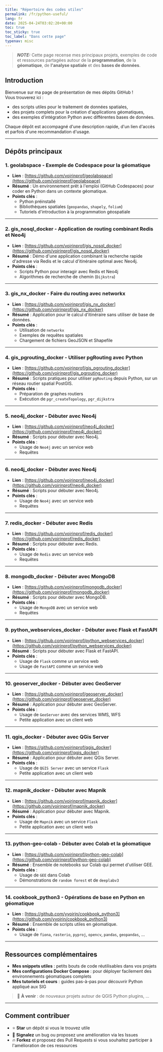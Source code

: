 ```yaml
---
title: "Répertoire des codes utiles"
permalink: /fr/python-useful/
lang: fr
date: 2025-04-24T03:02:20+00:00
toc: true
toc_sticky: true
toc_label: "Dans cette page"
typenav: misc
---
```



> **_NOTE:_** Cette page recense mes principaux projets, exemples de code et ressources partagées autour de la **programmation**, de la **géomatique**, de **l'analyse spatiale** et des **bases de données**.

## Introduction

Bienvenue sur ma page de présentation de mes dépôts GitHub !  
Vous trouverez ici :
- des scripts utiles pour le traitement de données spatiales,
- des projets complets pour la création d'applications géomatiques,
- des exemples d'intégration Python avec différentes bases de données.

Chaque dépôt est accompagné d'une description rapide, d'un lien d'accès et parfois d'une recommandation d'usage.

---

## Dépôts principaux

### 1. **geolabspace** - Exemple de Codespace pour la géomatique

- **Lien** : [https://github.com/voirinprof/geolabspace](https://github.com/voirinprof/geolabspace)
- **Résumé** : Un environnement prêt à l'emploi (GitHub Codespaces) pour coder en Python dans un contexte géomatique.
- **Points clés** :
  - Python préinstallé
  - Bibliothèques spatiales (`geopandas`, `shapely`, `folium`)
  - Tutoriels d'introduction à la programmation géospatiale

---

### 2. **gis_nosql_docker** - Application de routing combinant Redis et Neo4j

- **Lien** : [https://github.com/voirinprof/gis_nosql_docker](https://github.com/voirinprof/gis_nosql_docker)
- **Résumé** : Démo d'une application combinant la recherche rapide d'adresse via Redis et le calcul d'itinéraire optimal avec Neo4j.
- **Points clés** :
  - Scripts Python pour interagir avec Redis et Neo4j
  - Algorithmes de recherche de chemin (`Dijkstra`)  

---

### 3. **gis_nx_docker** - Faire du routing avec networkx

- **Lien** : [https://github.com/voirinprof/gis_nx_docker](https://github.com/voirinprof/gis_nx_docker)
- **Résumé** : Application pour le calcul d'itinéraire sans utiliser de base de données.
- **Points clés** :
  - Utilisation de `networkx` 
  - Exemples de requêtes spatiales 
  - Chargement de fichiers GeoJSON et Shapefile

---

### 4. **gis_pgrouting_docker** - Utiliser pgRouting avec Python

- **Lien** : [https://github.com/voirinprof/gis_pgrouting_docker](https://github.com/voirinprof/gis_pgrouting_docker)
- **Résumé** : Scripts pratiques pour utiliser `pgRouting` depuis Python, sur un réseau routier spatial PostGIS.
- **Points clés** :
  - Préparation de graphes routiers
  - Exécution de `pgr_createTopology`, `pgr_dijkstra`

---

### 5. **neo4j_docker** - Débuter avec Neo4j

- **Lien** : [https://github.com/voirinprof/neo4j_docker](https://github.com/voirinprof/neo4j_docker)
- **Résumé** : Scripts pour débuter avec Neo4j.
- **Points clés** :
  - Usage de `Neo4j` avec un service web
  - Requêtes 

---

### 6. **neo4j_docker** - Débuter avec Neo4j

- **Lien** : [https://github.com/voirinprof/neo4j_docker](https://github.com/voirinprof/neo4j_docker)
- **Résumé** : Scripts pour débuter avec Neo4j.
- **Points clés** :
  - Usage de `Neo4j` avec un service web
  - Requêtes 

---

### 7. **redis_docker** - Débuter avec Redis

- **Lien** : [https://github.com/voirinprof/redis_docker](https://github.com/voirinprof/redis_docker)
- **Résumé** : Scripts pour débuter avec Redis.
- **Points clés** :
  - Usage de `Redis` avec un service web
  - Requêtes 

---

### 8. **mongodb_docker** - Débuter avec MongoDB

- **Lien** : [https://github.com/voirinprof/mongodb_docker](https://github.com/voirinprof/mongodb_docker)
- **Résumé** : Scripts pour débuter avec MongoDB.
- **Points clés** :
  - Usage de `MongoDB` avec un service web
  - Requêtes 

---

### 9. **python_webservices_docker** - Débuter avec Flask et FastAPI

- **Lien** : [https://github.com/voirinprof/python_webservices_docker](https://github.com/voirinprof/python_webservices_docker)
- **Résumé** : Scripts pour débuter avec Flask et FastAPI.
- **Points clés** :
  - Usage de `Flask` comme un service web
  - Usage de `FastAPI` comme un service web
  
---

### 10. **geoserver_docker** - Débuter avec GeoServer

- **Lien** : [https://github.com/voirinprof/geoserver_docker](https://github.com/voirinprof/geoserver_docker)
- **Résumé** : Application pour débuter avec GeoServer.
- **Points clés** :
  - Usage de `GeoServer` avec des services WMS, WFS
  - Petite application avec un client web 

---

### 11. **qgis_docker** - Débuter avec QGis Server

- **Lien** : [https://github.com/voirinprof/qgis_docker](https://github.com/voirinprof/qgis_docker)
- **Résumé** : Application pour débuter avec QGis Server.
- **Points clés** :
  - Usage de `QGIS Server` avec un service `Flask`
  - Petite application avec un client web 

---

### 12. **mapnik_docker** - Débuter avec Mapnik

- **Lien** : [https://github.com/voirinprof/mapnik_docker](https://github.com/voirinprof/mapnik_docker)
- **Résumé** : Application pour débuter avec Mapnik.
- **Points clés** :
  - Usage de `Mapnik` avec un service `Flask`
  - Petite application avec un client web 

---

### 13. **python-geo-colab** - Débuter avec Colab et la géomatique

- **Lien** : [https://github.com/voirinprof/python-geo-colab](https://github.com/voirinprof/python-geo-colab)
- **Résumé** : Ensemble de notebooks sur Colab qui permet d'utiliser GEE.
- **Points clés** :
  - Usage de `GEE` dans Colab
  - Démonstrations de `random forest` et de `deeplabv3`

---

### 14. **cookbook_python3** - Opérations de base en Python en géomatique

- **Lien** : [https://github.com/yvoirin/cookbook_python3](https://github.com/yvoirin/cookbook_python3)
- **Résumé** : Ensemble de scripts utiles en géomatique.
- **Points clés** :
  - Usage de `fiona`, `rasterio`, `pyproj`, `opencv`, `pandas`, `geopandas`, ...  

---


## Ressources complémentaires

- **Mes snippets utiles** : petits bouts de code réutilisables dans vos projets
- **Mes configurations Docker Compose** : pour déployer facilement des environnements géomatiques complets
- **Mes tutoriels et cours** : guides pas-à-pas pour découvrir Python appliqué aux SIG

> 📌 **À venir** : de nouveaux projets autour de QGIS Python plugins, ...

---

## Comment contribuer

- ⭐️ **Star** un dépôt si vous le trouvez utile
- 🐛 **Signalez** un bug ou proposez une amélioration via les Issues
- 🔥 **Forkez** et proposez des Pull Requests si vous souhaitez participer à l'amélioration de ces ressources